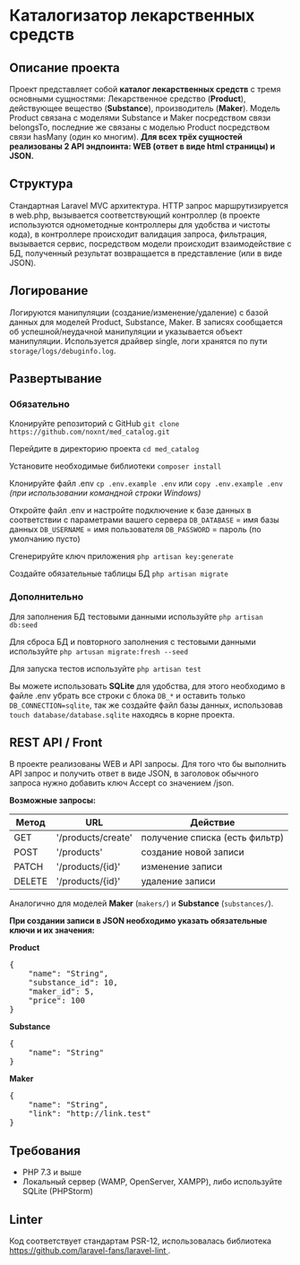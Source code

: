# Каталогизатор лекарственных средств

## Описание проекта
Проект представляет собой **каталог лекарственных средств** с тремя основными сущностями: Лекарственное средство (**Product**), действующее вещество (**Substance**), производитель (**Maker**). Модель Product связана с моделями Substance и Maker посредством связи belongsTo, последние же связаны с моделью Product посредством связи hasMany (один ко многим). **Для всех трёх сущностей реализованы 2 API эндпоинта: WEB (ответ в виде html страницы) и JSON.**


## Структура
Стандартная Laravel MVC архитектура. HTTP запрос маршрутизируется в web.php, вызывается соответствующий контроллер (в проекте используются однометодные контроллеры для удобства и чистоты кода), в контроллере происходит валидация запроса, фильтрация, вызывается сервис, посредством модели происходит взаимодействие с БД, полученный результат возвращается в представление (или в виде JSON).


## Логирование
Логируются манипуляции (создание/изменение/удаление) с базой данных для моделей Product, Substance, Maker. В записях сообщается об успешной/неудачной манипуляции и указывается объект манипуляции. Используется драйвер single, логи хранятся по пути `storage/logs/debuginfo.log`.


## Развертывание

### Обязательно

Клонируйте репозиторий с GitHub
`git clone https://github.com/noxnt/med_catalog.git`

Перейдите в директорию проекта
`cd med_catalog`

Установите необходимые библиотеки
`composer install`

Клонируйте файл .env
`cp .env.example .env`
или
`copy .env.example .env` _(при использовании командной строки Windows)_

Откройте файл .env и настройте подключение к базе данных в соответствии с параметрами вашего сервера
`DB_DATABASE` = имя базы данных
`DB_USERNAME` = имя пользователя
`DB_PASSWORD` = пароль (по умолчанию пусто)

Сгенерируйте ключ приложения
`php artisan key:generate`

Создайте обязательные таблицы БД
`php artisan migrate`

### Дополнительно

Для заполнения БД тестовыми данными используйте
`php artisan db:seed`

Для сброса БД и повторного заполнения с тестовыми данными используйте
`php artusan migrate:fresh --seed`

Для запуска тестов используйте
`php artisan test`

Вы можете использовать **SQLite** для удобства, для этого необходимо в файле .env убрать все строки с блока `DB_*` и оставить только `DB_CONNECTION=sqlite`, так же создайте файл базы данных, использовав `touch database/database.sqlite` находясь в корне проекта.


## REST API / Front
В проекте реализованы WEB и API запросы. Для того что бы выполнить API запрос и получить ответ в виде JSON, в заголовок обычного запроса нужно добавить ключ Accept со значением /json.

**Возможные запросы:**

Метод   | URL               | Действие
--------|-------------------|---------------------------------
GET	    |'/products/create' |   получение списка (есть фильтр)
POST	|'/products'        |   создание новой записи
PATCH	|'/products/{id}'   |   изменение записи
DELETE	|'/products/{id}'   |   удаление записи

Аналогично для моделей **Maker** (`makers/`) и **Substance** (`substances/`).

**При создании записи в JSON необходимо указать обязательные ключи и их значения:**

**Product**
<pre>{
    "name": "String",
    "substance_id": 10,
    "maker_id": 5,
    "price": 100
}</pre>

**Substance**
<pre>{
    "name": "String"
}</pre>

**Maker**
<pre>{
    "name": "String",
    "link": "http://link.test"
}</pre>

## Требования
* PHP 7.3 и выше
* Локальный сервер (WAMP, OpenServer, XAMPP), либо используйте SQLite (PHPStorm)

## Linter
Код соответствует стандартам PSR-12, использовалась библиотека [ https://github.com/laravel-fans/laravel-lint ]().
